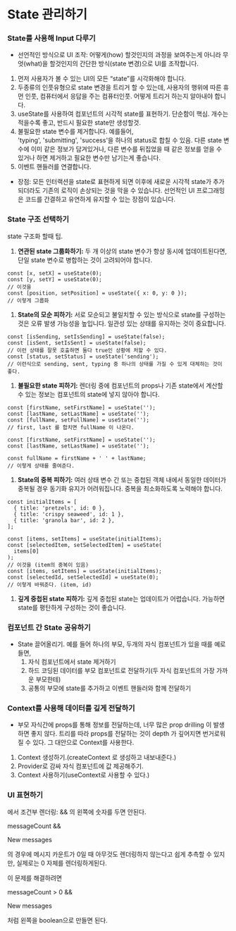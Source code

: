 # State 관리하기

### ****State를 사용해 Input 다루기****

- 선언적인 방식으로 UI 조작: 어떻게(how) 할것인지의 과정을 보여주는게 아니라 무엇(what)을 할것인지의 간단한 방식(state 변경)으로 UI를 조작합니다.

1. 먼저 사용자가 볼 수 있는 UI의 모든 “state”를 시각화해야 합니다.
2. 두종류의 인풋유형으로 state 변경을 트리거 할 수 있는데, 사용자의 행위에 따른 휴먼 인풋, 컴퓨터에서 응답을 주는 컴퓨터인풋. 어떻게 트리거 하는지 알아내야 합니다.
3. useState를 사용하여 컴포넌트의 시각적 state를 표현하기. 단순함이 핵심.
개수는 적을수록 좋고, 반드시 필요한 state만 생성할것.
4. 불필요한 state 변수를 제거합니다. 예를들어, 'typing', 'submitting', 'success'을 하나의 status로 합칠 수 있음.  다른 state 변수에 이미 같은 정보가 담겨있거나, 다른 변수를 뒤집었을 때 같은 정보를 얻을 수 있거나 하면 제거하고 필요한 변수만 남기는게 좋습니다.
5. 이벤트 핸들러를 연결합니다.

- 장점: 모든 인터랙션을 state로 표현하게 되면 이후에 새로운 시각적 state가 추가되더라도 기존의 로직이 손상되는 것을 막을 수 있습니다. 선언적인 UI 프로그래밍은 코드를 간결하고 유연하게 유지할 수 있는 장점이 있습니다.

### ****State 구조 선택하기****

state 구조화 할때 팁.

1. **연관된 state 그룹화하기:** 두 개 이상의 state 변수가 항상 동시에 업데이트된다면, 단일 state 변수로 병합하는 것이 고려되어야 합니다.

```tsx
const [x, setX] = useState(0);
const [y, setY] = useState(0);
// 이것을
const [position, setPosition] = useState({ x: 0, y: 0 });
// 이렇게 그룹화
```

1. **State의 모순 피하기:** 서로 모순되고 불일치할 수 있는 방식으로 state를 구성하는 것은 오류 발생 가능성을 높입니다. 일관성 있는 상태를 유지하는 것이 중요합니다.

```tsx
const [isSending, setIsSending] = useState(false);
const [isSent, setIsSent] = useState(false);
// 이런 상태를 잘못 호출하면 둘다 true인 상황에 처할 수 있다.
const [status, setStatus] = useState('sending');
// 이런식으로 sending, sent, typing 중 하나의 상태를 가질 수 있게 대체하는 것이 좋다.
```

1. **불필요한 state 피하기:** 렌더링 중에 컴포넌트의 props나 기존 state에서 계산할 수 있는 정보는 컴포넌트의 state에 넣지 않아야 합니다.

```tsx
const [firstName, setFirstName] = useState('');
const [lastName, setLastName] = useState('');
const [fullName, setFullName] = useState('');
// first, last 를 합치면 fullName 이 나온다.

const [firstName, setFirstName] = useState('');
const [lastName, setLastName] = useState('');

const fullName = firstName + ' ' + lastName;
// 이렇게 상태를 줄여준다.
```

1. **State의 중복 피하기:** 여러 상태 변수 간 또는 중첩된 객체 내에서 동일한 데이터가 중복될 경우 동기화 유지가 어려워집니다. 중복을 최소화하도록 노력해야 합니다.

```tsx
const initialItems = [
  { title: 'pretzels', id: 0 },
  { title: 'crispy seaweed', id: 1 },
  { title: 'granola bar', id: 2 },
];

const [items, setItems] = useState(initialItems);
const [selectedItem, setSelectedItem] = useState(
  items[0]
);
// 이것을 (item의 중복이 있음)
const [items, setItems] = useState(initialItems);
const [selectedId, setSelectedId] = useState(0);
// 이렇게 바꿔준다. (item, id)
```

1. **깊게 중첩된 state 피하기:** 깊게 중첩된 state는 업데이트가 어렵습니다. 가능하면 state를 평탄하게 구성하는 것이 좋습니다.

### 컴포넌트 간 State 공유하기

- State 끌어올리기.
예를 들어 하나의 부모, 두개의 자식 컴포넌트가 있을 때를 예로 들면,
    1. 자식 컴포넌트에서 state 제거하기
    2. 하드 코딩된 데이터를 부모 컴포넌트로 전달하기(두 자식 컴포넌트의 가장 가까운 부모한테)
    3. 공통의 부모에 state를 추가하고 이벤트 핸들러와 함께 전달하기

### Context를 사용해 데이터를 깊게 전달하기

- 부모 자식간에 props를 통해 정보를 전달하는데, 너무 많은 prop drilling 이 발생하면 좋지 않다. 트리를 따라 props를 전달하는 것이 depth 가 깊어지면 번거로워질 수 있다. 그 대안으로 Context를 사용한다.
1. Context 생성하기.(createContext 로 생성하고 내보내준다.)
2. Provider로 감싸 자식 컴포넌트에 값 제공해주기.
3. Context 사용하기(useContext로 사용할 수 있다.)

### UI 표현하기

에서 조건부 렌더링: && 의 왼쪽에 숫자를 두면 안된다.

messageCount && <p>New messages</p> 

의 경우에 메시지 카운트가 0일 때 아무것도 렌더링하지 않는다고 쉽게 추측할 수 있지만, 실제로는 0 자체를 렌더링하게된다.

이 문제를 해결하려면

messageCount > 0 && <p>New messages</p> 처럼 왼쪽을 boolean으로 만들면 된다.